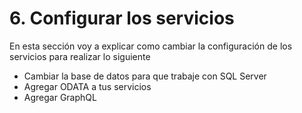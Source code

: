 # 6. Configurar los servicios

En esta sección voy a explicar como cambiar la configuración de los servicios para realizar lo siguiente

* Cambiar la base de datos para que trabaje con SQL Server
* Agregar ODATA a tus servicios
* Agregar GraphQL



